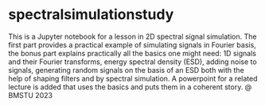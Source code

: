 # spectralsimulationstudy
This is a Jupyter notebook for a lesson in 2D spectral signal simulation. The first part provides a practical example of simulating signals in Fourier basis, the bonus part explains practically all the basics one might need: 1D signals and their Fourier transforms, energy spectral density (ESD), adding noise to signals, generating random signals on the basis of an ESD both with the help of shaping filters and by spectral simulation.
A powerpoint for a related lecture is added that uses the basics and puts them in a coherent story.
@ BMSTU 2023
